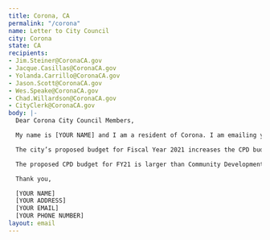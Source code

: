 ```yaml
---
title: Corona, CA
permalink: "/corona"
name: Letter to City Council
city: Corona
state: CA
recipients:
- Jim.Steiner@CoronaCA.gov
- Jacque.Casillas@CoronaCA.gov
- Yolanda.Carrillo@CoronaCA.gov
- Jason.Scott@CoronaCA.gov
- Wes.Speake@CoronaCA.gov
- Chad.Willardson@CoronaCA.gov
- CityClerk@CoronaCA.gov
body: |-
  Dear Corona City Council Members,

  My name is [YOUR NAME] and I am a resident of Corona. I am emailing you today to demand that you vote no on the FY21 proposed budget. Furthermore, I urge you to pressure the office of the mayor towards an ethical and equal reallocation of the Corona general expenditure budgets away from the CPD and towards educational programs, social services, and community development programs effective at the beginning of FY21.

  The city’s proposed budget for Fiscal Year 2021 increases the CPD budget by over $2M, reinforcing a historically disproportionate allocation of funds towards this department (32.86% of the general fund went towards the CPD in FY2020). Also, the proposed budgets for Community Development, Public Works, and Library & Recreation are either cut or marginally increased.

  The proposed CPD budget for FY21 is larger than Community Development, Library & Recreation, and Public Works combined. I am asking that city officials strategically re-allocate funds and responsibility away from police and towards community-based models of safety, support, and prevention.

  Thank you,

  [YOUR NAME]
  [YOUR ADDRESS]
  [YOUR EMAIL]
  [YOUR PHONE NUMBER]
layout: email
---
```


